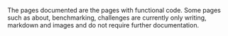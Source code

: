 The pages documented are the pages with functional code. Some pages such as about, benchmarking, challenges are currently only writing, markdown and images and do not require further documentation. 